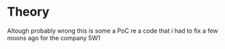 # Theory
Altough probably wrong this is some a PoC re a code that i had to fix a few moons ago for the company 5W1
